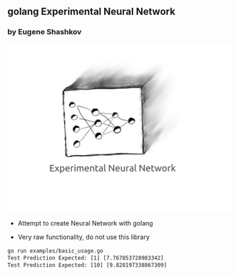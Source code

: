 ## golang Experimental Neural Network
### by Eugene Shashkov
![github-small](manual/images/enn.jpg)
- Attempt to create Neural Network with golang

- Very raw functionality, do not use this library

```
go run examples/basic_usage.go
Test Prediction Expected: [1] [7.767853728983342]
Test Prediction Expected: [10] [9.828197338867309]
```
